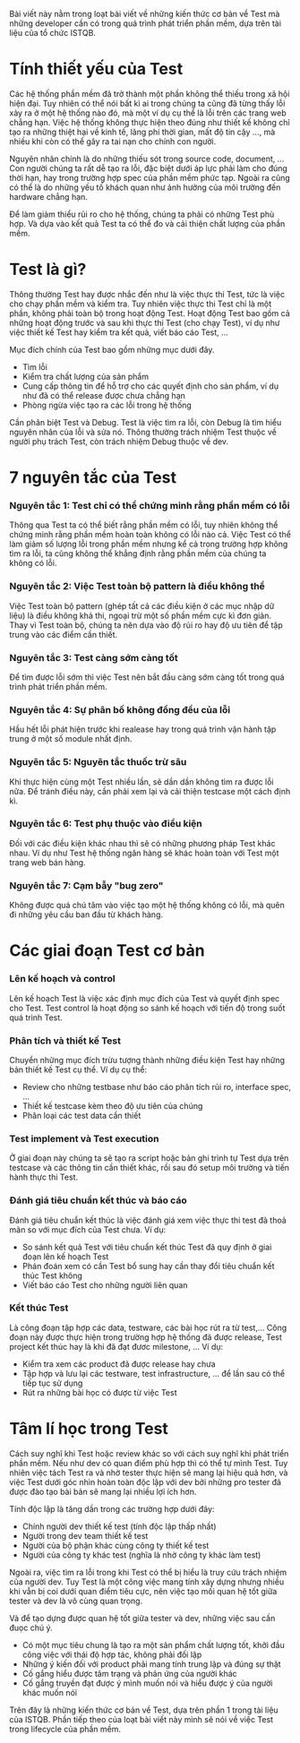 Bài viết này nằm trong loạt bài viết về những kiến thức cơ bản về Test mà những developer cần có trong quá trình phát triển phần mềm, dựa trên tài liệu của tổ chức ISTQB.

# Tính thiết yếu của Test
Các hệ thống phần mềm đã trở thành một phần không thể thiếu trong xã hội hiện đại. Tuy nhiên có thể nói bất kì ai trong chúng ta cũng đã từng thấy lỗi xảy ra ở một hệ thống nào đó, mà một ví dụ cụ thể là lỗi trên các trang web chẳng hạn. Việc hệ thống không thực hiện theo đúng như thiết kế không chỉ tạo ra những thiệt hại về kinh tế, lãng phí thời gian, mất độ tin cậy ..., mà nhiều khi còn có thể gây ra tai nạn cho chính con người.

 Nguyên nhân chính là do những thiếu sót trong source code, document, ... Con người chúng ta rất dễ tạo ra lỗi, đặc biệt dưới áp lực phải làm cho đúng thời hạn, hay trong trường hợp spec của phần mềm phức tạp. Ngoài ra cũng có thể là do những yếu tố khách quan như ảnh hưởng của môi trường đến hardware chẳng hạn.
 
 Để làm giảm thiểu rủi ro cho hệ thống, chúng ta phải có những Test phù hợp. Và dựa vào kết quả Test ta có thể đo và cải thiện chất lượng của phần mềm. 
 
 # Test là gì?
  Thông thường Test hay được nhắc đến như là việc thực thi Test, tức là việc cho chạy phần mềm và kiểm tra. Tuy nhiên việc thực thi Test chỉ là một phần, không phải toàn bộ trong hoạt động Test.  Hoạt động Test bao gồm cả những hoạt động trước và sau khi thực thi Test (cho chạy Test), ví dụ như việc thiết kế Test hay kiểm tra kết quả,  viết báo cáo Test, ...  
  
  Mục đích chính của Test bao gồm những mục dưới đây.
  + Tìm lỗi
  + Kiểm tra chất lượng của sản phẩm
  + Cung cấp thông tin để hỗ trợ cho các quyết định cho sản phẩm, ví dụ như đã có thể release được chưa chẳng hạn
  + Phòng ngừa việc tạo ra các lỗi trong hệ thống

Cần phân biệt Test và Debug. Test là việc tìm ra lỗi, còn Debug là tìm hiểu nguyên nhân của lỗi và sửa nó. Thông thường trách nhiệm Test thuộc về người phụ trách Test, còn trách nhiệm Debug thuộc về dev.

# 7 nguyên tắc của Test
### Nguyên tắc 1: Test chỉ có thể chứng minh rằng phần mềm có lỗi
Thông qua Test ta có thể biết rằng phần mềm có lỗi, tuy nhiên không thể chứng minh rằng phần mềm hoàn toàn không có lỗi nào cả. Việc Test có thể làm giảm số lượng lỗi trong phần mềm nhưng kể cả trong trường hợp không tìm ra lỗi, ta cũng không thể khẳng định rằng phần mềm của chúng ta không có lỗi.

### Nguyên tắc 2: Việc Test toàn bộ pattern là điều không thể
Việc Test toàn bộ pattern (ghép tất cả các điều kiện ở các mục nhập dữ liệu) là điều không khả thi, ngoại trừ một số phần mềm cực kì đơn giản. Thay vì Test toàn bộ, chúng ta nên dựa vào độ rủi ro hay độ ưu tiên để tập trung vào các điểm cần thiết.

 ### Nguyên tắc 3: Test càng sớm càng tốt
 Để tìm được lỗi sớm thì việc Test nên bắt đầu càng sớm càng tốt trong quá trình phát triển phần mềm.
 
 ### Nguyên tắc 4: Sự phân bố không đồng đều của lỗi
 Hầu hết lỗi phát hiện trước khi realease hay trong quá trình vận hành tập trung ở một số module nhất định.
 
 ### Nguyên tắc 5: Nguyên tắc thuốc trừ sâu
 Khi thực hiện cùng một Test nhiều lần, sẽ dần dần không tìm ra được lỗi nữa. Để tránh điều này, cần phải xem lại và cải thiện testcase một cách định kì.
 
 ### Nguyên tắc 6: Test phụ thuộc vào điều kiện
 Đối với các điều kiện khác nhau thì sẽ có những phương pháp Test khác nhau. Ví dụ như Test hệ thống ngân hàng sẽ khác hoàn toàn với Test một trang web bán hàng.
 
### Nguyên tắc 7: Cạm bẫy "bug zero"
Không được quá chú tâm vào việc tạo một hệ thống không có lỗi, mà quên đi những yêu cầu ban đầu từ khách hàng.

# Các giai đoạn Test cơ bản
### Lên kế hoạch và control
Lên kế hoạch Test là việc xác định mục đích của Test và quyết định spec cho Test. Test control là hoạt động so sánh kế hoạch với tiến độ trong suốt quá trình Test.

### Phân tích và thiết kế Test
Chuyển những mục đích trừu tượng thành những điều kiện Test hay những bản thiết kế Test cụ thể.
Ví dụ cụ thể:
+ Review cho những testbase như báo cáo phân tích rủi ro, interface spec, ...
+ Thiết kế testcase kèm theo độ ưu tiên của chúng
+ Phân loại các test data cần thiết

### Test implement và Test execution
Ở giai đoạn này chúng ta sẽ tạo ra script hoặc bản ghi trình tự Test dựa trên testcase và các thông tin cần thiết khác, rồi sau đó setup môi trường và tiến hành thực thi Test.

### Đánh giá tiêu chuẩn kết thúc và báo cáo
Đánh giá tiêu chuẩn kết thúc là việc đánh giá xem việc thực thi test đã thoả mãn so với mục đích của Test chưa.
Ví dụ:
+ So sánh kết quả Test với tiêu chuẩn kết thúc Test đã quy định ở giai đoạn lên kế hoạch Test
+ Phán đoán xem có cần Test bổ sung hay cần thay đổi tiêu chuẩn kết thúc Test không
+ Viết báo cáo Test cho những người liên quan

### Kết thúc Test
Là công đoạn tập hợp các data, testware, các bài học rút ra từ test,... Công đoạn này được thực hiện trong trường hợp hệ thống đã được release, Test project kết thúc hay là khi đã đạt đươc milestone, ...
Ví dụ:
+ Kiểm tra xem các product đã được release hay chưa
+ Tập hợp và lưu lại các testware, test infrastructure, ... để lần sau có thể tiếp tục sử dụng
+ Rút ra những bài học có được từ việc Test

# Tâm lí học trong Test
Cách suy nghĩ khi Test hoặc review khác so với cách suy nghĩ khi phát triển phần mềm. Nếu như dev có quan điểm phù hợp thì có thể tự mình Test. Tuy nhiên việc tách Test ra và nhờ tester thực hiện sẽ mang lại hiệu quả hơn, và việc Test dưới góc nhìn hoàn toàn độc lập với dev bởi những pro tester đã được đào tạo bài bản sẽ mang lại nhiều lợi ích hơn.

Tính độc lập là tăng dần trong các trường hợp dưới đây:
+ Chính người dev thiết kế test (tính độc lập thấp nhất)
+ Người trong dev team thiết kế test
+ Người của bộ phận khác cùng công ty thiết kế test
+ Người của công ty khác test (nghĩa là nhờ công ty khác làm test)

Ngoài ra, việc tìm ra lỗi trong khi Test có thể bị hiểu là truy cứu trách nhiệm của người dev. Tuy Test là một công việc mang tính xây dựng nhưng nhiều khi vẫn bị coi dưới quan điểm tiêu cực, nên việc tạo mối quan hệ tốt giữa tester và dev là vô cùng quan trọng.

Và để tạo dựng được quan hệ tốt giữa tester và dev, những việc sau cần đuọc chú ý.
+ Có một mục tiêu chung là tạo ra một sản phẩm chất lượng tốt, khởi đầu công việc với thái độ hợp tác, không phải đối lập
+ Những ý kiến đối với product phải mang tính trung lập và đúng sự thật
+ Cố gắng hiểu được tâm trạng và phản ứng của người khác
+ Cố gắng truyền đạt được ý mình muốn nói và hiểu được ý của người khác muốn nói

Trên đây là những kiến thức cơ bản về Test, dựa trên phần 1 trong tài liệu của ISTQB. Phần tiếp theo của loạt bài viết này mình sẽ nói về việc Test trong lifecycle của phần mềm.